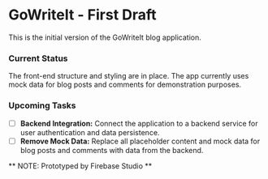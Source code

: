 # GoWriteIt - First Draft

This is the initial version of the GoWriteIt blog application.

### Current Status

The front-end structure and styling are in place. The app currently uses mock data for blog posts and comments for demonstration purposes.

### Upcoming Tasks

- [ ] **Backend Integration:** Connect the application to a backend service for user authentication and data persistence.
- [ ] **Remove Mock Data:** Replace all placeholder content and mock data for blog posts and comments with data from the backend.

** NOTE: Prototyped by Firebase Studio **
